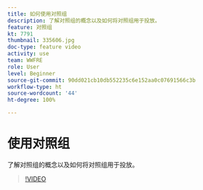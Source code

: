 ```yaml
---
title: 如何使用对照组
description: 了解对照组的概念以及如何将对照组用于投放。
feature: 对照组
kt: 7791
thumbnail: 335606.jpg
doc-type: feature video
activity: use
team: WWFRE
role: User
level: Beginner
source-git-commit: 90dd021cb10db552235c6e152aa0c07691566c3b
workflow-type: ht
source-wordcount: '44'
ht-degree: 100%

---
```


# 使用对照组

了解对照组的概念以及如何将对照组用于投放。

>[!VIDEO](https://video.tv.adobe.com/v/335606?quality=12)
